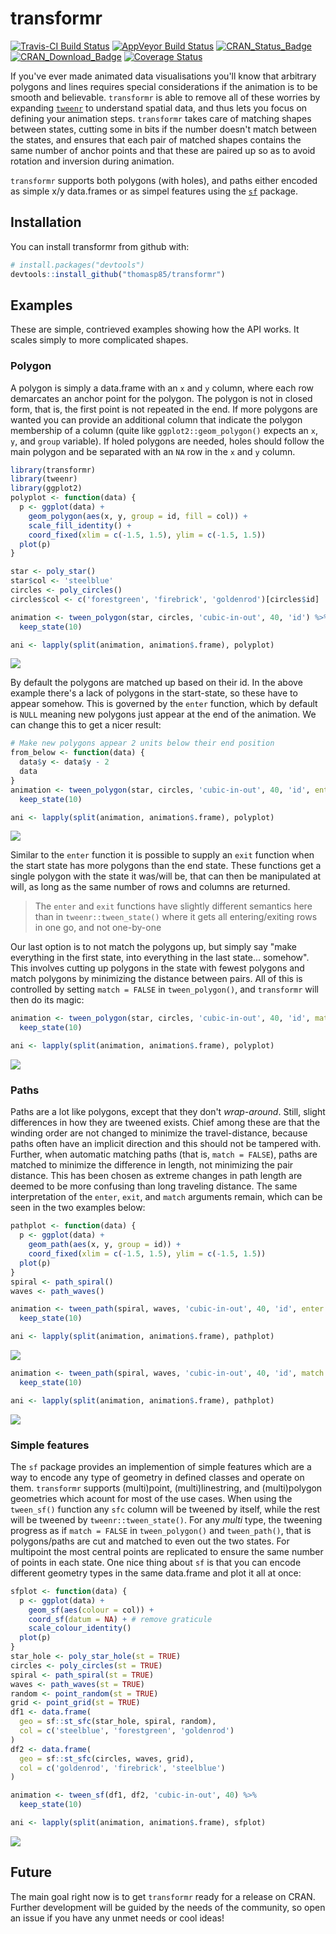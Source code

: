 
<!-- README.md is generated from README.Rmd. Please edit that file -->
transformr
==========

[![Travis-CI Build Status](https://travis-ci.org/thomasp85/transformr.svg?branch=master)](https://travis-ci.org/thomasp85/transformr) [![AppVeyor Build Status](https://ci.appveyor.com/api/projects/status/github/thomasp85/transformr?branch=master&svg=true)](https://ci.appveyor.com/project/thomasp85/transformr) [![CRAN\_Status\_Badge](http://www.r-pkg.org/badges/version-ago/transformr)](http://cran.r-project.org/package=transformr) [![CRAN\_Download\_Badge](http://cranlogs.r-pkg.org/badges/grand-total/transformr)](http://cran.r-project.org/package=transformr) [![Coverage Status](https://img.shields.io/codecov/c/github/thomasp85/transformr/master.svg)](https://codecov.io/github/thomasp85/transformr?branch=master)

If you've ever made animated data visualisations you'll know that arbitrary polygons and lines requires special considerations if the animation is to be smooth and believable. `transformr` is able to remove all of these worries by expanding [`tweenr`](https://github.com/thomasp85/tweenr) to understand spatial data, and thus lets you focus on defining your animation steps. `transformr` takes care of matching shapes between states, cutting some in bits if the number doesn't match between the states, and ensures that each pair of matched shapes contains the same number of anchor points and that these are paired up so as to avoid rotation and inversion during animation.

`transformr` supports both polygons (with holes), and paths either encoded as simple x/y data.frames or as simpel features using the [`sf`](https://github.com/r-spatial/sf) package.

Installation
------------

You can install transformr from github with:

``` r
# install.packages("devtools")
devtools::install_github("thomasp85/transformr")
```

Examples
--------

These are simple, contrieved examples showing how the API works. It scales simply to more complicated shapes.

### Polygon

A polygon is simply a data.frame with an `x` and `y` column, where each row demarcates an anchor point for the polygon. The polygon is not in closed form, that is, the first point is not repeated in the end. If more polygons are wanted you can provide an additional column that indicate the polygon membership of a column (quite like `ggplot2::geom_polygon()` expects an `x`, `y`, and `group` variable). If holed polygons are needed, holes should follow the main polygon and be separated with an `NA` row in the `x` and `y` column.

``` r
library(transformr)
library(tweenr)
library(ggplot2)
polyplot <- function(data) {
  p <- ggplot(data) + 
    geom_polygon(aes(x, y, group = id, fill = col)) +
    scale_fill_identity() +
    coord_fixed(xlim = c(-1.5, 1.5), ylim = c(-1.5, 1.5))
  plot(p)
}

star <- poly_star()
star$col <- 'steelblue'
circles <- poly_circles()
circles$col <- c('forestgreen', 'firebrick', 'goldenrod')[circles$id]

animation <- tween_polygon(star, circles, 'cubic-in-out', 40, 'id') %>% 
  keep_state(10)

ani <- lapply(split(animation, animation$.frame), polyplot)
```

![](man/figures/README-unnamed-chunk-2.gif)

By default the polygons are matched up based on their id. In the above example there's a lack of polygons in the start-state, so these have to appear somehow. This is governed by the `enter` function, which by default is `NULL` meaning new polygons just appear at the end of the animation. We can change this to get a nicer result:

``` r
# Make new polygons appear 2 units below their end position
from_below <- function(data) {
  data$y <- data$y - 2
  data
}
animation <- tween_polygon(star, circles, 'cubic-in-out', 40, 'id', enter = from_below) %>% 
  keep_state(10)

ani <- lapply(split(animation, animation$.frame), polyplot)
```

![](man/figures/README-unnamed-chunk-3.gif)

Similar to the `enter` function it is possible to supply an `exit` function when the start state has more polygons than the end state. These functions get a single polygon with the state it was/will be, that can then be manipulated at will, as long as the same number of rows and columns are returned.

> The `enter` and `exit` functions have slightly different semantics here than in `tweenr::tween_state()` where it gets all entering/exiting rows in one go, and not one-by-one

Our last option is to not match the polygons up, but simply say "make everything in the first state, into everything in the last state... somehow". This involves cutting up polygons in the state with fewest polygons and match polygons by minimizing the distance between pairs. All of this is controlled by setting `match = FALSE` in `tween_polygon()`, and `transformr` will then do its magic:

``` r
animation <- tween_polygon(star, circles, 'cubic-in-out', 40, 'id', match = FALSE) %>% 
  keep_state(10)

ani <- lapply(split(animation, animation$.frame), polyplot)
```

![](man/figures/README-unnamed-chunk-4.gif)

### Paths

Paths are a lot like polygons, except that they don't *wrap-around*. Still, slight differences in how they are tweened exists. Chief among these are that the winding order are not changed to minimize the travel-distance, because paths often have an implicit direction and this should not be tampered with. Further, when automatic matching paths (that is, `match = FALSE`), paths are matched to minimize the difference in length, not minimizing the pair distance. This has been chosen as extreme changes in path length are deemed to be more confusing than long traveling distance. The same interpretation of the `enter`, `exit`, and `match` arguments remain, which can be seen in the two examples below:

``` r
pathplot <- function(data) {
  p <- ggplot(data) + 
    geom_path(aes(x, y, group = id)) +
    coord_fixed(xlim = c(-1.5, 1.5), ylim = c(-1.5, 1.5))
  plot(p)
}
spiral <- path_spiral()
waves <- path_waves()

animation <- tween_path(spiral, waves, 'cubic-in-out', 40, 'id', enter = from_below) %>% 
  keep_state(10)

ani <- lapply(split(animation, animation$.frame), pathplot)
```

![](man/figures/README-unnamed-chunk-5.gif)

``` r
animation <- tween_path(spiral, waves, 'cubic-in-out', 40, 'id', match = FALSE) %>% 
  keep_state(10)

ani <- lapply(split(animation, animation$.frame), pathplot)
```

![](man/figures/README-unnamed-chunk-6.gif)

### Simple features

The `sf` package provides an implemention of simple features which are a way to encode any type of geometry in defined classes and operate on them. `transformr` supports (multi)point, (multi)linestring, and (multi)polygon geometries which acount for most of the use cases. When using the `tween_sf()` function any `sfc` column will be tweened by itself, while the rest will be tweened by `tweenr::tween_state()`. For any *multi* type, the tweening progress as if `match = FALSE` in `tween_polygon()` and `tween_path()`, that is polygons/paths are cut and matched to even out the two states. For multipoint the most central points are replicated to ensure the same number of points in each state. One nice thing about `sf` is that you can encode different geometry types in the same data.frame and plot it all at once:

``` r
sfplot <- function(data) {
  p <- ggplot(data) + 
    geom_sf(aes(colour = col)) + 
    coord_sf(datum = NA) + # remove graticule
    scale_colour_identity()
  plot(p)
}
star_hole <- poly_star_hole(st = TRUE)
circles <- poly_circles(st = TRUE)
spiral <- path_spiral(st = TRUE)
waves <- path_waves(st = TRUE)
random <- point_random(st = TRUE)
grid <- point_grid(st = TRUE)
df1 <- data.frame(
  geo = sf::st_sfc(star_hole, spiral, random),
  col = c('steelblue', 'forestgreen', 'goldenrod')
)
df2 <- data.frame(
  geo = sf::st_sfc(circles, waves, grid),
  col = c('goldenrod', 'firebrick', 'steelblue')
)

animation <- tween_sf(df1, df2, 'cubic-in-out', 40) %>% 
  keep_state(10)

ani <- lapply(split(animation, animation$.frame), sfplot)
```

![](man/figures/README-unnamed-chunk-7.gif)

Future
------

The main goal right now is to get `transformr` ready for a release on CRAN. Further development will be guided by the needs of the community, so open an issue if you have any unmet needs or cool ideas!
